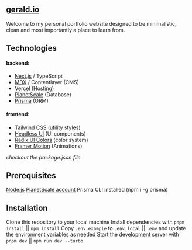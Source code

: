 ## [gerald.io](https://gerald-k.vercel.app/)
Welcome to my personal portfolio website designed to be minimalistic, clean and most importantly a place to learn from.

## Technologies

#### backend:
- [Next.js](nextjs.org) / TypeScript
- [MDX](https://mdxjs.com) / Contentlayer (CMS)
- [Vercel](vercel.com) (Hosting)
- [PlanetScale](http://planetscale.com) (Database)
- [Prisma](https://www.prisma.io) (ORM)

 #### frontend:
- [Tailwind CSS](https://tailwindcss.com) (utility styles)
- [Headless UI](https://headlessui.com) (UI components)
- [Radix UI Colors](https://www.radix-ui.com/colors) (color system)
- [Framer Motion](https://www.framer.com/motion/) (Animations)

_checkout the package.json file_

## Prerequisites

[Node.js](https://nodejs.org/en/)
[PlanetScale account](https://planetscale.com/)
Prisma CLI installed (npm i -g prisma)

## Installation

Clone this repository to your local machine
Install dependencies with `pnpm install` || `npm install`
Copy `.env.example` to `.env.local` || `.env` and update the environment variables as needed
Start the development server with `pnpm dev` || `npm run dev --turbo`.

<!-- `````` -->

